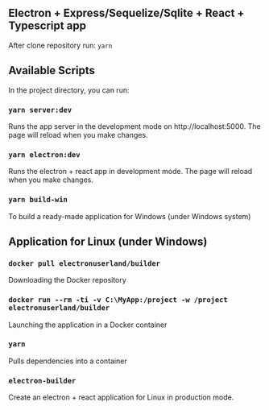 ## Electron + Express/Sequelize/Sqlite + React + Typescript app

After clone repository run: `yarn`

## Available Scripts

In the project directory, you can run:

### `yarn server:dev`

Runs the app server in the development mode on http://localhost:5000.
The page will reload when you make changes.

### `yarn electron:dev`

Runs the electron + react app in development mode.
The page will reload when you make changes.

### `yarn build-win`

To build a ready-made application for Windows (under Windows system)

## Application for Linux (under Windows)

### `docker pull electronuserland/builder`

Downloading the Docker repository

### `docker run --rm -ti -v C:\MyApp:/project -w /project electronuserland/builder`

Launching the application in a Docker container

### `yarn`

Pulls dependencies into a container

### `electron-builder`

Create an electron + react application for Linux in production mode.
